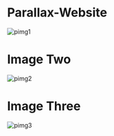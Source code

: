 # Parallax-Website
![pimg1](https://user-images.githubusercontent.com/32364768/56619801-7350df80-6644-11e9-8b00-ec8efaf82d3e.jpg)

# Image Two 
![pimg2](https://user-images.githubusercontent.com/32364768/56619839-94b1cb80-6644-11e9-887e-cc6e29b7531c.jpg)

# Image Three
![pimg3](https://user-images.githubusercontent.com/32364768/56619845-98455280-6644-11e9-8a06-4a06a7690ce3.jpg)
